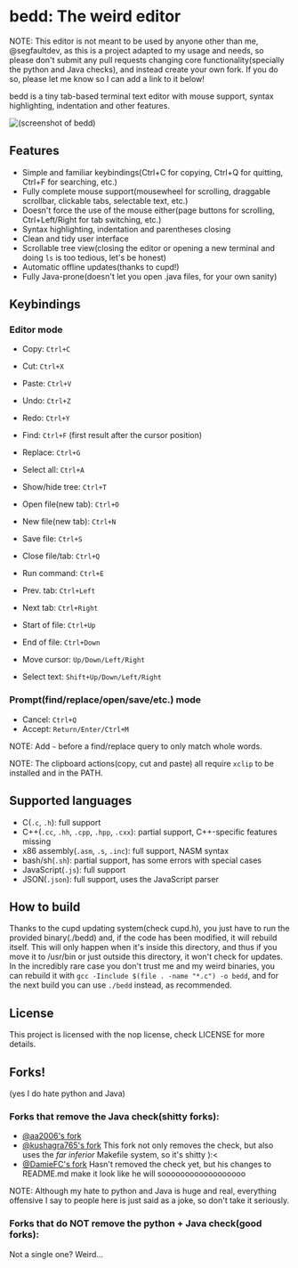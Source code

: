 # bedd: The weird editor
NOTE: This editor is not meant to be used by anyone other than me, @segfaultdev, as this is a project adapted to my usage and needs, so please don't submit any pull requests changing core functionality(specially the python and Java checks), and instead create your own fork. If you do so, please let me know so I can add a link to it below!

bedd is a tiny tab-based terminal text editor with mouse support, syntax highlighting, indentation and other features.

![(screenshot of bedd)](https://raw.githubusercontent.com/segfaultdev/bedd/master/image.png)

## Features

- Simple and familiar keybindings(Ctrl+C for copying, Ctrl+Q for quitting, Ctrl+F for searching, etc.)
- Fully complete mouse support(mousewheel for scrolling, draggable scrollbar, clickable tabs, selectable text, etc.)
- Doesn't force the use of the mouse either(page buttons for scrolling, Ctrl+Left/Right for tab switching, etc.)
- Syntax highlighting, indentation and parentheses closing
- Clean and tidy user interface
- Scrollable tree view(closing the editor or opening a new terminal and doing `ls` is too tedious, let's be honest)
- Automatic offline updates(thanks to cupd!)
- Fully Java-prone(doesn't let you open .java files, for your own sanity)

## Keybindings

### Editor mode

- Copy: `Ctrl+C`
- Cut: `Ctrl+X`
- Paste: `Ctrl+V`

- Undo: `Ctrl+Z`
- Redo: `Ctrl+Y`

- Find: `Ctrl+F` (first result after the cursor position)
- Replace: `Ctrl+G`
- Select all: `Ctrl+A`

- Show/hide tree: `Ctrl+T`

- Open file(new tab): `Ctrl+O`
- New file(new tab): `Ctrl+N`
- Save file: `Ctrl+S`
- Close file/tab: `Ctrl+Q`
- Run command: `Ctrl+E`

- Prev. tab: `Ctrl+Left`
- Next tab: `Ctrl+Right`

- Start of file: `Ctrl+Up`
- End of file: `Ctrl+Down`

- Move cursor: `Up/Down/Left/Right`
- Select text: `Shift+Up/Down/Left/Right`

### Prompt(find/replace/open/save/etc.) mode

- Cancel: `Ctrl+Q`
- Accept: `Return/Enter/Ctrl+M`

NOTE: Add `~` before a find/replace query to only match whole words.

NOTE: The clipboard actions(copy, cut and paste) all require `xclip` to be installed and in the PATH.

## Supported languages

- C(`.c`, `.h`): full support
- C++(`.cc`, `.hh`, `.cpp`, `.hpp`, `.cxx`): partial support, C++-specific features missing
- x86 assembly(`.asm`, `.s`, `.inc`): full support, NASM syntax
- bash/sh(`.sh`): partial support, has some errors with special cases
- JavaScript(`.js`): full support
- JSON(`.json`): full support, uses the JavaScript parser

## How to build

Thanks to the cupd updating system(check cupd.h), you just have to run the provided binary(./bedd)
and, if the code has been modified, it will rebuild itself. This will only happen when it's inside
this directory, and thus if you move it to /usr/bin or just outside this directory, it won't check
for updates. In the incredibly rare case you don't trust me and my weird binaries, you can rebuild
it with `gcc -Iinclude $(file . -name "*.c") -o bedd`, and for the next build you can use `./bedd`
instead, as recommended.

## License

This project is licensed with the nop license, check LICENSE for more details.

## Forks!

(yes I do hate python and Java)

### Forks that remove the Java check(shitty forks):

- [@aa2006's fork](https://github.com/aa2006/bedd)
- [@kushagra765's fork](https://github.com/kushagra765/bedd) This fork not only removes the check, but also uses the _far inferior_ Makefile system, so it's shitty ):<
- [@DamieFC's fork](https://github.com/DamieFC/bedd) Hasn't removed the check yet, but his changes to README.md make it look like he will soooooooooooooooooo

NOTE: Although my hate to python and Java is huge and real, everything offensive I say to people here is just said as a joke, so don't take it seriously.

### Forks that do NOT remove the python + Java check(good forks):

Not a single one? Weird...
